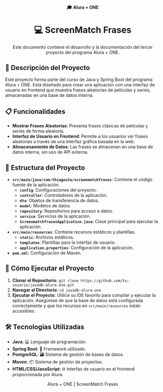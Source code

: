 <h4 align="center">
  🎓 Alura + ONE
</h4>

<h1 align="center">
  💻 ScreenMatch Frases
</h1>

<p align="center">
  Este documento contiene el desarrollo y la documentación del tercer proyecto del programa Alura + ONE.
</p>

## 📝 Descripción del Proyecto

Este proyecto forma parte del curso de Java y Spring Boot del programa Alura + ONE. Está diseñado para crear una aplicación con una interfaz de usuario en frontend que muestra frases aleatorias de películas y series, almacenadas en una base de datos interna.

## 📋 Funcionalidades

- **Mostrar Frases Aleatorias**: Presenta frases clásicas de películas y series de forma aleatoria.
- **Interfaz de Usuario en Frontend**: Permite a los usuarios ver frases aleatorias a través de una interfaz gráfica basada en la web.
- **Almacenamiento de Datos**: Las frases se almacenan en una base de datos interna, sin uso de API externa.

## 📁 Estructura del Proyecto

- **`src/main/java/com/thiagov2a/screenmatchfrases`**: Contiene el código fuente de la aplicación.
  - **`config`**: Configuraciones del proyecto.
  - **`controller`**: Controladores de la aplicación.
  - **`dto`**: Objetos de transferencia de datos.
  - **`model`**: Modelos de datos.
  - **`repository`**: Repositorios para acceso a datos.
  - **`service`**: Servicios de la aplicación.
  - **`ScreenmatchfrasesApplication.java`**: Clase principal para ejecutar la aplicación.
- **`src/main/resources`**: Contiene recursos estáticos y plantillas.
  - **`static`**: Archivos estáticos.
  - **`templates`**: Plantillas para la interfaz de usuario.
  - **`application.properties`**: Configuración de la aplicación.
- **`pom.xml`**: Configuración de Maven.

## 🚀 Cómo Ejecutar el Proyecto

1. **Clonar el Repositorio**: `git clone https://github.com/tu-usuario/javadb-alura-one.git`
2. **Navegar al Directorio**: `cd javadb-alura-one`
3. **Ejecutar el Proyecto**: Utilice su IDE favorito para compilar y ejecutar la aplicación. Asegúrese de que la base de datos está configurada correctamente y que los recursos en `src/main/resources` están accesibles.

## 🛠 Tecnologías Utilizadas

- **Java**: 💻 Lenguaje de programación.
- **Spring Boot**: 🚀 Framework utilizado.
- **PostgreSQL**: 🗃 Sistema de gestión de bases de datos.
- **Maven**: 📦 Sistema de gestión de proyectos.
- **HTML/CSS/JavaScript**: 🌐 Interfaz de usuario en el frontend proporcionada por Alura.

<p align="center">
  Alura + ONE | ScreenMatch Frases
</p>
